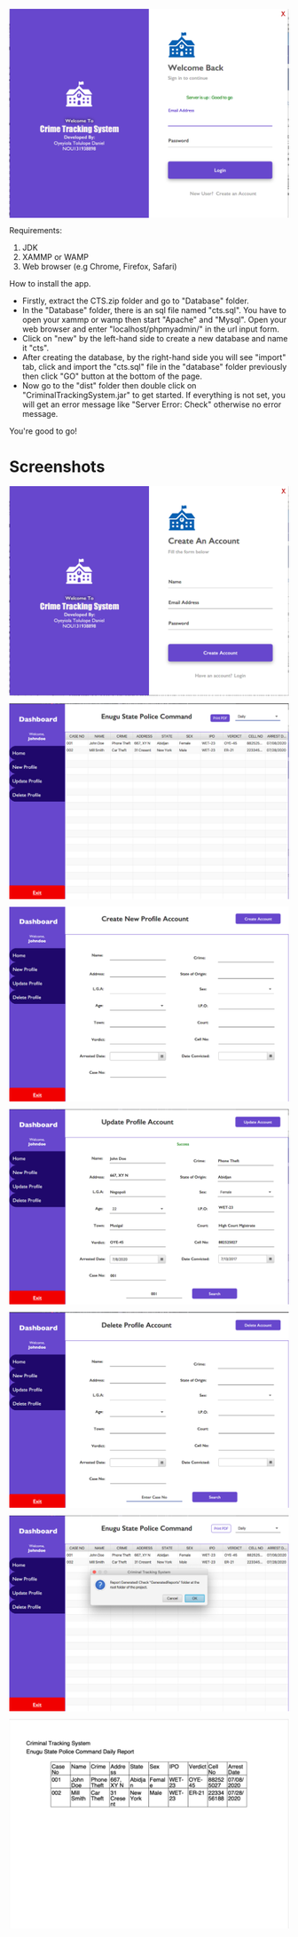 <img src="/screenshot/main.png" align="center"
     alt="Logo">

Requirements:

1. JDK
2. XAMMP or WAMP
3. Web browser (e.g Chrome, Firefox, Safari)

How to install the app.

- Firstly, extract the CTS.zip folder and go to "Database" folder.
- In the "Database" folder, there is an sql file named "cts.sql". You have to open your xammp or wamp then start "Apache" and "Mysql". Open your web browser and enter "localhost/phpmyadmin/" in the url input form.
- Click on "new" by the left-hand side to create a new database and name it "cts".
- After creating the database, by the right-hand side you will see "import" tab, click and import the "cts.sql" file in the "database" folder previously then click "GO" button at the bottom of the page.
- Now go to the "dist" folder then double click on "CriminalTrackingSystem.jar" to get started. If everything is not set, you will get an error message like "Server Error: Check" otherwise no error message.

You're good to go!

# Screenshots

<img src="/screenshot/1.png" align="center"
     alt="Logo">

<img src="/screenshot/2.png" align="center"
     alt="Logo">

<img src="/screenshot/3.png" align="center"
     alt="Logo">

<img src="/screenshot/4.png" align="center"
     alt="Logo">

<img src="/screenshot/5.png" align="center"
     alt="Logo">

<img src="/screenshot/6.png" align="center"
     alt="Logo">

<img src="/screenshot/7.png" align="center"
     alt="Logo">
